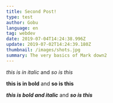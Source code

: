 ```yaml
---
title: Second Post!
type: test
author: Gobu
language: en
tag: webdev
date: 2019-07-04T14:24:38.996Z
update: 2019-07-02T14:24:39.180Z
thumbnail: /images/shots.jpg
summary: The very basics of Mark down2
---
```


_this is in italic_ and _so is this_

**this is in bold** and **so is this**

**_this is bold and italic_** and **_so is this_**
